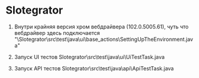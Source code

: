 # Slotegrator
1. Внутри крайняя версия хром вебдрайвера (102.0.5005.61), 
   чуть что вебдрайвер здесь подключается "\Slotegrator\src\test\java\ui\base_actions\SettingUpTheEnvironment.java"

2. Запуск UI тестов Slotegrator\src\test\java\ui\UiTestTask.java
3. Запуск API тестов Slotegrator\src\test\java\api\ApiTestTask.java
